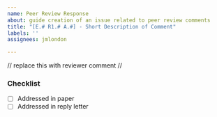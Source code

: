 ```yaml
---
name: Peer Review Response
about: guide creation of an issue related to peer review comments
title: "[E.# R1.# A.#] - Short Description of Comment"
labels: ''
assignees: jmlondon

---
```


// replace this with reviewer comment //

### Checklist

 - [ ] Addressed in paper
 - [ ] Addressed in reply letter

